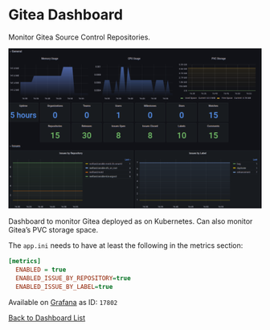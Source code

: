 # Gitea Dashboard

Monitor Gitea Source Control Repositories.

![Dashboard Screen Shot](gitea.png)

Dashboard to monitor Gitea deployed as on Kubernetes. Can also monitor Gitea’s PVC storage space.

The `app.ini` needs to have at least the following in the metrics section:

```ini
[metrics]
  ENABLED = true
  ENABLED_ISSUE_BY_REPOSITORY=true
  ENABLED_ISSUE_BY_LABEL=true
```

Available on [Grafana](https://grafana.com/grafana/dashboards/17802-gitea-dashbaord/) as ID: `17802`

[Back to Dashboard List](../README.md)
